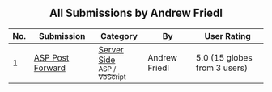 ﻿<div align="center">

## All Submissions by Andrew Friedl

</div>

No.  | Submission | Category | By   | User Rating
---- | ---------- | -------- | ---- | -----------
1 | [ASP Post Forward<br />](https://github.com/Planet-Source-Code/andrew-friedl-asp-post-forward__4-8368) | [Server Side<br /><sup>ASP / VbScript</sup>](../ByCategory/server-side__4-31.md) | Andrew Friedl | 5.0 (15 globes from 3 users)
